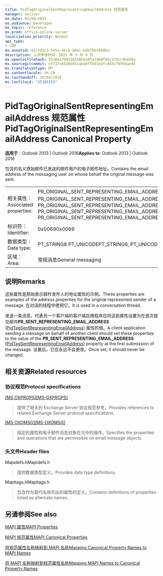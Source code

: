 ```yaml
---
title: PidTagOriginalSentRepresentingEmailAddress 规范属性
manager: soliver
ms.date: 03/09/2015
ms.audience: Developer
ms.topic: reference
ms.prod: office-online-server
localization_priority: Normal
api_type:
- COM
ms.assetid: e2c3d2c3-5451-45cb-b0ec-bdbf5b39a0ba
description: 上次修改时间：2015 年 3 月 9 日
ms.openlocfilehash: 2530e27993163505b28fa7d08fd5caf4cc9b03be
ms.sourcegitcommit: ef717c65d8dd41ababffb01eafc443c79950aed4
ms.translationtype: MT
ms.contentlocale: zh-CN
ms.lasthandoff: 10/04/2018
ms.locfileid: "25385352"
---
```

# <a name="pidtagoriginalsentrepresentingemailaddress-canonical-property"></a><span data-ttu-id="4c993-103">PidTagOriginalSentRepresentingEmailAddress 规范属性</span><span class="sxs-lookup"><span data-stu-id="4c993-103">PidTagOriginalSentRepresentingEmailAddress Canonical Property</span></span>

  
  
<span data-ttu-id="4c993-104">**适用于**：Outlook 2013 | Outlook 2016</span><span class="sxs-lookup"><span data-stu-id="4c993-104">**Applies to**: Outlook 2013 | Outlook 2016</span></span> 
  
<span data-ttu-id="4c993-105">包含的名义原始邮件已发送的邮件用户的电子邮件地址。</span><span class="sxs-lookup"><span data-stu-id="4c993-105">Contains the email address of the messaging user on whose behalf the original message was sent.</span></span>
  
|||
|:-----|:-----|
|<span data-ttu-id="4c993-106">相关属性：</span><span class="sxs-lookup"><span data-stu-id="4c993-106">Associated properties:</span></span>  <br/> |<span data-ttu-id="4c993-107">PR_ORIGINAL_SENT_REPRESENTING_EMAIL_ADDRESS，PR_ORIGINAL_SENT_REPRESENTING_EMAIL_ADDRESS_A，PR_ORIGINAL_SENT_REPRESENTING_EMAIL_ADDRESS_W</span><span class="sxs-lookup"><span data-stu-id="4c993-107">PR_ORIGINAL_SENT_REPRESENTING_EMAIL_ADDRESS, PR_ORIGINAL_SENT_REPRESENTING_EMAIL_ADDRESS_A, PR_ORIGINAL_SENT_REPRESENTING_EMAIL_ADDRESS_W</span></span>  <br/> |
|<span data-ttu-id="4c993-108">标识符：</span><span class="sxs-lookup"><span data-stu-id="4c993-108">Identifier:</span></span>  <br/> |<span data-ttu-id="4c993-109">0x0069</span><span class="sxs-lookup"><span data-stu-id="4c993-109">0x0069</span></span>  <br/> |
|<span data-ttu-id="4c993-110">数据类型：</span><span class="sxs-lookup"><span data-stu-id="4c993-110">Data type:</span></span>  <br/> |<span data-ttu-id="4c993-111">PT_STRING8 PT_UNICODE</span><span class="sxs-lookup"><span data-stu-id="4c993-111">PT_STRING8, PT_UNICODE</span></span>  <br/> |
|<span data-ttu-id="4c993-112">区域：</span><span class="sxs-lookup"><span data-stu-id="4c993-112">Area:</span></span>  <br/> |<span data-ttu-id="4c993-113">常规消息</span><span class="sxs-lookup"><span data-stu-id="4c993-113">General messaging</span></span>  <br/> |
   
## <a name="remarks"></a><span data-ttu-id="4c993-114">说明</span><span class="sxs-lookup"><span data-stu-id="4c993-114">Remarks</span></span>

<span data-ttu-id="4c993-115">这些属性是原始表示邮件发件人的地址属性的示例。</span><span class="sxs-lookup"><span data-stu-id="4c993-115">These properties are examples of the address properties for the original represented sender of a message.</span></span> <span data-ttu-id="4c993-116">在对话的线程中使用它。</span><span class="sxs-lookup"><span data-stu-id="4c993-116">It is used in a conversation thread.</span></span>
  
<span data-ttu-id="4c993-117">发送一条消息，代表另一个客户端的客户端应用程序应将这些属性设置为在首次提交邮件**PR_SENT_REPRESENTING_EMAIL_ADDRESS** ([PidTagSentRepresentingEmailAddress](pidtagsentrepresentingemailaddress-canonical-property.md)) 属性的值。</span><span class="sxs-lookup"><span data-stu-id="4c993-117">A client application sending a message on behalf of another client should set these properties to the value of the **PR_SENT_REPRESENTING_EMAIL_ADDRESS** ([PidTagSentRepresentingEmailAddress](pidtagsentrepresentingemailaddress-canonical-property.md)) property at the first submission of the message.</span></span> <span data-ttu-id="4c993-118">设置后，它应永远不会更改。</span><span class="sxs-lookup"><span data-stu-id="4c993-118">Once set, it should never be changed.</span></span>
  
## <a name="related-resources"></a><span data-ttu-id="4c993-119">相关资源</span><span class="sxs-lookup"><span data-stu-id="4c993-119">Related resources</span></span>

### <a name="protocol-specifications"></a><span data-ttu-id="4c993-120">协议规范</span><span class="sxs-lookup"><span data-stu-id="4c993-120">Protocol specifications</span></span>

<span data-ttu-id="4c993-121">[[MS OXPROPS]](https://msdn.microsoft.com/library/f6ab1613-aefe-447d-a49c-18217230b148%28Office.15%29.aspx)</span><span class="sxs-lookup"><span data-stu-id="4c993-121">[[MS-OXPROPS]](https://msdn.microsoft.com/library/f6ab1613-aefe-447d-a49c-18217230b148%28Office.15%29.aspx)</span></span>
  
> <span data-ttu-id="4c993-122">提供了相关的 Exchange Server 协议规范参考。</span><span class="sxs-lookup"><span data-stu-id="4c993-122">Provides references to related Exchange Server protocol specifications.</span></span>
    
<span data-ttu-id="4c993-123">[[MS OXOMSG]](https://msdn.microsoft.com/library/daa9120f-f325-4afb-a738-28f91049ab3c%28Office.15%29.aspx)</span><span class="sxs-lookup"><span data-stu-id="4c993-123">[[MS-OXOMSG]](https://msdn.microsoft.com/library/daa9120f-f325-4afb-a738-28f91049ab3c%28Office.15%29.aspx)</span></span>
  
> <span data-ttu-id="4c993-124">指定的属性和电子邮件消息对象在允许的操作。</span><span class="sxs-lookup"><span data-stu-id="4c993-124">Specifies the properties and operations that are permissible on email message objects.</span></span>
    
### <a name="header-files"></a><span data-ttu-id="4c993-125">头文件</span><span class="sxs-lookup"><span data-stu-id="4c993-125">Header files</span></span>

<span data-ttu-id="4c993-126">Mapidefs.h</span><span class="sxs-lookup"><span data-stu-id="4c993-126">Mapidefs.h</span></span>
  
> <span data-ttu-id="4c993-127">提供数据类型定义。</span><span class="sxs-lookup"><span data-stu-id="4c993-127">Provides data type definitions.</span></span>
    
<span data-ttu-id="4c993-128">Mapitags.h</span><span class="sxs-lookup"><span data-stu-id="4c993-128">Mapitags.h</span></span>
  
> <span data-ttu-id="4c993-129">包含作为替代名称列出的属性的定义。</span><span class="sxs-lookup"><span data-stu-id="4c993-129">Contains definitions of properties listed as alternate names.</span></span>
    
## <a name="see-also"></a><span data-ttu-id="4c993-130">另请参阅</span><span class="sxs-lookup"><span data-stu-id="4c993-130">See also</span></span>



[<span data-ttu-id="4c993-131">MAPI 属性</span><span class="sxs-lookup"><span data-stu-id="4c993-131">MAPI Properties</span></span>](mapi-properties.md)
  
[<span data-ttu-id="4c993-132">MAPI 规范属性</span><span class="sxs-lookup"><span data-stu-id="4c993-132">MAPI Canonical Properties</span></span>](mapi-canonical-properties.md)
  
[<span data-ttu-id="4c993-133">将规范属性名称映射到 MAPI 名称</span><span class="sxs-lookup"><span data-stu-id="4c993-133">Mapping Canonical Property Names to MAPI Names</span></span>](mapping-canonical-property-names-to-mapi-names.md)
  
[<span data-ttu-id="4c993-134">将 MAPI 名称映射到规范属性名称</span><span class="sxs-lookup"><span data-stu-id="4c993-134">Mapping MAPI Names to Canonical Property Names</span></span>](mapping-mapi-names-to-canonical-property-names.md)

